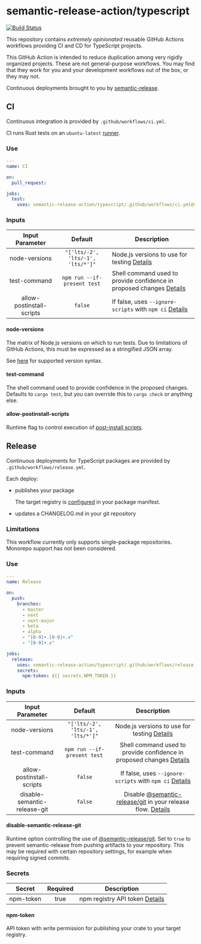 # semantic-release-action/typescript

[![Build Status]](https://github.com/semantic-release-action/typescript/actions/workflows/host_release.yml)

[build status]: https://github.com/semantic-release-action/typescript/actions/workflows/host_release.yml/badge.svg?event=push

This repository contains _extremely opinionated_ reusable GitHub Actions workflows providing CI and CD for TypeScript projects.

This GitHub Action is intended to reduce duplication among very rigidly organized projects.
These are not general-purpose workflows.
You may find that they work for you and your development workflows out of the box, or they may not.

Continuous deployments brought to you by [semantic-release].

[semantic-release]: https://github.com/semantic-release/semantic-release

## CI

Continuous integration is provided by `.github/workflows/ci.yml`.

CI runs Rust tests on an `ubuntu-latest` [runner].

[runner]: https://docs.github.com/en/actions/using-github-hosted-runners/about-github-hosted-runners#supported-runners-and-hardware-resources

### Use

```yaml
---
name: CI

on:
  pull_request:

jobs:
  test:
    uses: semantic-release-action/typescript/.github/workflows/ci.yml@v2
```

### Inputs

|      Input Parameter      |              Default              | Description                                                                           |
| :-----------------------: | :-------------------------------: | ------------------------------------------------------------------------------------- |
|       node-versions       | `"['lts/-2', 'lts/-1', 'lts/*']"` | Node.js versions to use for testing [Details](#toolchain)                             |
|       test-command        |    `npm run --if-present test`    | Shell command used to provide confidence in proposed changes [Details](#test-command) |
| allow-postinstall-scripts |              `false`              | If false, uses `--ignore-scripts` with `npm ci` [Details](#allow-postinstall-scripts) |

#### node-versions

The matrix of Node.js versions on which to run tests.
Due to limitations of GitHub Actions, this must be expressed as a stringified JSON array.

See [here] for supported version syntax.

[here]: https://github.com/actions/setup-node#supported-version-syntax

#### test-command

The shell command used to provide confidence in the proposed changes.
Defaults to `cargo test`, but you can override this to `cargo check` or anything else.

#### allow-postinstall-scripts

Runtime flag to control execution of [post-install scripts].

[post-install scripts]: https://docs.npmjs.com/cli/v9/commands/npm-ci?v=true#ignore-scripts

## Release

Continuous deployments for TypeScript packages are provided by `.github/workflows/release.yml`.

Each deploy:

- publishes your package

  The target registry is [configured] in your package manifest.

- updates a CHANGELOG.md in your git repository

[configured]: https://docs.npmjs.com/cli/v9/commands/npm-publish#configuration

### Limitations

This workflow currently only supports single-package repositories.
Monorepo support has not been considered.

### Use

```yaml
---
name: Release

on:
  push:
    branches:
      - master
      - next
      - next-major
      - beta
      - alpha
      - "[0-9]+.[0-9]+.x"
      - "[0-9]+.x"

jobs:
  release:
    uses: semantic-release-action/typescript/.github/workflows/release.yml@v2
    secrets:
      npm-token: ${{ secrets.NPM_TOKEN }}
```

### Inputs

|       Input Parameter        |              Default              |                                          Description                                           |
| :--------------------------: | :-------------------------------: | :--------------------------------------------------------------------------------------------: |
|        node-versions         | `"['lts/-2', 'lts/-1', 'lts/*']"` |                   Node.js versions to use for testing [Details](#toolchain)                    |
|         test-command         |    `npm run --if-present test`    |     Shell command used to provide confidence in proposed changes [Details](#test-command)      |
|  allow-postinstall-scripts   |              `false`              |     If false, uses `--ignore-scripts` with `npm ci` [Details](#allow-postinstall-scripts)      |
| disable-semantic-release-git |              `false`              | Disable [@semantic-release/git] in your release flow. [Details](#disable-semantic-release-git) |

#### disable-semantic-release-git

Runtime option controlling the use of [@semantic-release/git].
Set to `true` to prevent semantic-release from pushing artifacts to your repository.
This may be required with certain repository settings, for example when requiring signed commits.

[@semantic-release/git]: https://github.com/semantic-release/git

### Secrets

|  Secret   | Required | Description                                  |
| :-------: | :------: | -------------------------------------------- |
| npm-token |   true   | npm registry API token [Details](#npm-token) |

#### npm-token

API token with write permission for publishing your crate to your target registry.
